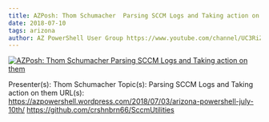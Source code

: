 ```yaml
---
title: AZPosh: Thom Schumacher  Parsing SCCM Logs and Taking action on them
date: 2018-07-10
tags: arizona
author: AZ PowerShell User Group https://www.youtube.com/channel/UC3RiZUhPQH9cANYnECWrbFA
---
```


[![AZPosh: Thom Schumacher  Parsing SCCM Logs and Taking action on them](https://i3.ytimg.com/vi/vSQ3o1TZ1Vc/hqdefault.jpg "AZPosh: Thom Schumacher  Parsing SCCM Logs and Taking action on them")](https://www.youtube.com/watch?v=vSQ3o1TZ1Vc)

Presenter(s): Thom Schumacher
Topic(s): Parsing SCCM Logs and Taking action on them
URL(s): 
https://azpowershell.wordpress.com/2018/07/03/arizona-powershell-july-10th/
https://github.com/crshnbrn66/SccmUtilities
